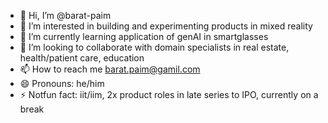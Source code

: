- 👋 Hi, I’m @barat-paim
- 👀 I’m interested in building and experimenting products in mixed reality
- 🌱 I’m currently learning application of genAI in smartglasses
- 💞️ I’m looking to collaborate with domain specialists in real estate, health/patient care, education
- 📫 How to reach me barat.paim@gamil.com
- 😄 Pronouns: he/him
- ⚡ Notfun fact: iit/iim, 2x product roles in late series to IPO, currently on a break

<!---
barat-paim/barat-paim is a ✨ special ✨ repository because its `README.md` (this file) appears on your GitHub profile.
You can click the Preview link to take a look at your changes.
--->
